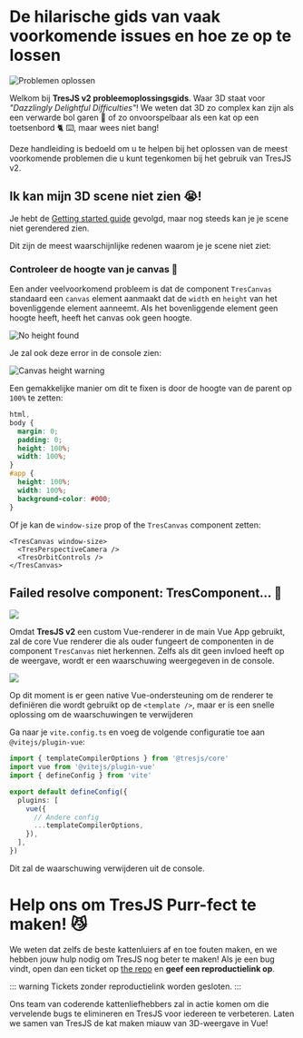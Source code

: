 # De hilarische gids van vaak voorkomende issues en hoe ze op te lossen

![Problemen oplossen](https://media.giphy.com/media/LHZyixOnHwDDy/giphy.gif)

Welkom bij **TresJS v2 probleemoplossingsgids**. Waar 3D staat voor _"Dazzlingly Delightful Difficulties"_! We weten dat 3D zo complex kan zijn als een verwarde bol garen 🧶 of zo onvoorspelbaar als een kat op een toetsenbord 🐈 ⌨️, maar wees niet bang!

Deze handleiding is bedoeld om u te helpen bij het oplossen van de meest voorkomende problemen die u kunt tegenkomen bij het gebruik van TresJS v2.

## Ik kan mijn 3D scene niet zien 😭!

Je hebt de [Getting started guide](/nl/guide/getting-started.md) gevolgd, maar nog steeds kan je je scene niet gerendered zien.

Dit zijn de meest waarschijnlijke redenen waarom je je scene niet ziet:

### Controleer de hoogte van je canvas 📏

Een ander veelvoorkomend probleem is dat de component `TresCanvas` standaard een `canvas` element aanmaakt dat de `width` en `height` van het bovenliggende element aanneemt. Als het bovenliggende element geen hoogte heeft, heeft het canvas ook geen hoogte.

![No height found](/canvas-height.png)

Je zal ook deze error in de console zien:

![Canvas height warning](/canvas-height-warning.png)

Een gemakkelijke manier om dit te fixen is door de hoogte van de parent op `100%` te zetten:

```css
html,
body {
  margin: 0;
  padding: 0;
  height: 100%;
  width: 100%;
}
#app {
  height: 100%;
  width: 100%;
  background-color: #000;
}
```

Of je kan de `window-size` prop of the `TresCanvas` component zetten:

```vue
<TresCanvas window-size>
  <TresPerspectiveCamera />
  <TresOrbitControls />
</TresCanvas>
```

## Failed resolve component: TresComponent... 🤔

![](/failed-to-resolve-component.png)

Omdat **TresJS v2** een custom Vue-renderer in de main Vue App gebruikt, zal de core Vue renderer die als ouder fungeert de componenten in de component `TresCanvas` niet herkennen. Zelfs als dit geen invloed heeft op de weergave, wordt er een waarschuwing weergegeven in de console.

![](/failed-to-resolve-component.png)

Op dit moment is er geen native Vue-ondersteuning om de renderer te definiëren die wordt gebruikt op de `<template />`, maar er is een snelle oplossing om de waarschuwingen te verwijderen

Ga naar je `vite.config.ts` en voeg de volgende configuratie toe aan `@vitejs/plugin-vue`:

```ts [vite.config.ts]
import { templateCompilerOptions } from '@tresjs/core'
import vue from '@vitejs/plugin-vue'
import { defineConfig } from 'vite'

export default defineConfig({
  plugins: [
    vue({
      // Andere config
      ...templateCompilerOptions,
    }),
  ],
})
```

Dit zal de waarschuwing verwijderen uit de console.

# Help ons om TresJS Purr-fect te maken! 😼

We weten dat zelfs de beste kattenluiers af en toe fouten maken, en we hebben jouw hulp nodig om TresJS nog beter te maken! Als je een bug vindt, open dan een ticket op [the
repo](https://github.com/Tresjs/playground) en **geef een reproductielink op**.

::: warning
Tickets zonder reproductielink worden gesloten.
:::

Ons team van coderende kattenliefhebbers
zal in actie komen om die vervelende bugs te elimineren en TresJS voor iedereen te verbeteren. Laten we samen van TresJS de kat maken
miauw van 3D-weergave in Vue!
